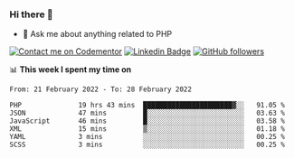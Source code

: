 ### Hi there 👋

<!--
**mustafaculban/mustafaculban** is a ✨ _special_ ✨ repository because its `README.md` (this file) appears on your GitHub profile.

Here are some ideas to get you started:

- 🌱 I’m currently learning ...
- 👯 I’m looking to collaborate on ...
- 🤔 I’m looking for help with ...
- 📫 How to reach me: ...
- 😄 Pronouns: ...
- ⚡ Fun fact: ...

-->
- 💬 Ask me about anything related to PHP

[![Contact me on Codementor](https://www.codementor.io/m-badges/karamusluk/book-session.svg)](https://www.codementor.io/@karamusluk?refer=badge)
[![Linkedin Badge](https://img.shields.io/badge/-Mustafa%20Culban-blue?style=social&logo=Linkedin&logoColor=blue&link=https://www.linkedin.com/in/mustafaculban/)](https://www.linkedin.com/in/mustafaculban/) 
[![GitHub followers](https://img.shields.io/github/followers/karamusluk?label=Follow&style=social)](https://github.com/karamusluk/?tab=follow)


📊 **This week I spent my time on**
<!--START_SECTION:waka-->

```text
From: 21 February 2022 - To: 28 February 2022

PHP              19 hrs 43 mins  ██████████████████████▓░░   91.05 %
JSON             47 mins         █░░░░░░░░░░░░░░░░░░░░░░░░   03.63 %
JavaScript       46 mins         █░░░░░░░░░░░░░░░░░░░░░░░░   03.58 %
XML              15 mins         ▒░░░░░░░░░░░░░░░░░░░░░░░░   01.18 %
YAML             3 mins          ░░░░░░░░░░░░░░░░░░░░░░░░░   00.25 %
SCSS             3 mins          ░░░░░░░░░░░░░░░░░░░░░░░░░   00.25 %
```

<!--END_SECTION:waka-->

